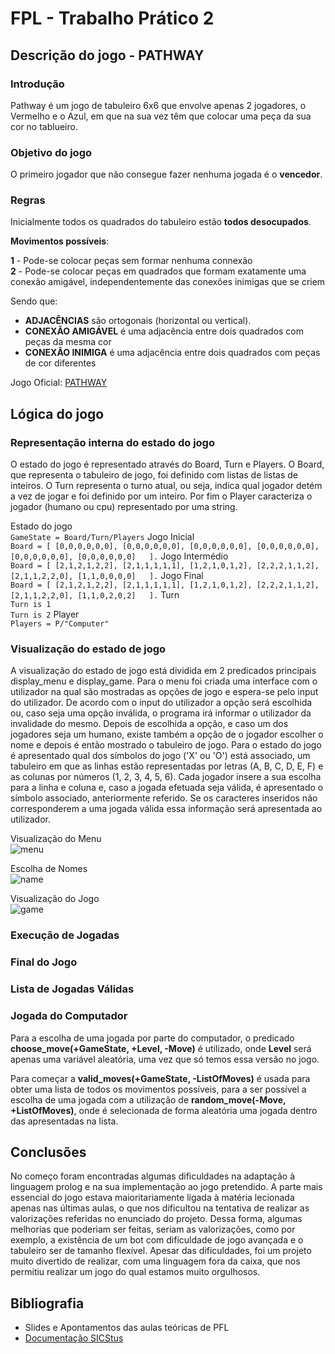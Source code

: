 # FPL - Trabalho Prático 2

## Descrição do jogo - PATHWAY

### Introdução

Pathway é um jogo de tabuleiro 6x6 que envolve apenas 2 jogadores, o Vermelho e o Azul, em que na sua vez têm que colocar uma peça da sua cor no tablueiro.

### Objetivo do jogo

O primeiro jogador que não consegue fazer nenhuma jogada é o **vencedor**.

### Regras

Inicialmente todos os quadrados do tabuleiro estão **todos desocupados**.  

**Movimentos possíveis**:

**1** - Pode-se colocar peças sem formar nenhuma connexão  
**2** - Pode-se colocar peças em quadrados que formam exatamente uma conexão amigável, independentemente das conexões inimigas que se criem

Sendo que:
 - **ADJACÊNCIAS** são ortogonais (horizontal ou vertical).
 - **CONEXÃO AMIGÁVEL** é uma adjacência entre dois quadrados com peças da mesma cor
 - **CONEXÂO INIMIGA** é uma adjacência entre dois quadrados com peças de cor diferentes

 Jogo Oficial: [PATHWAY](http://www.marksteeregames.com/Pathway_rules.pdf)


## Lógica do jogo

### Representação interna do estado do jogo

O estado do jogo é representado através do Board, Turn e Players.  O Board, que representa o tabuleiro de jogo, foi definido com listas de listas de inteiros. O Turn representa o turno atual, ou seja, indica qual jogador detém a vez de jogar e foi definido por um inteiro. Por fim o Player caracteriza o jogador (humano ou cpu) representado por uma string.
  

Estado do jogo  
```GameState = Board/Turn/Players```
Jogo Inicial  
```Board = [ [0,0,0,0,0,0], [0,0,0,0,0,0], [0,0,0,0,0,0], [0,0,0,0,0,0], [0,0,0,0,0,0], [0,0,0,0,0,0]   ].```
Jogo Intermédio  
```Board = [ [2,1,2,1,2,2], [2,1,1,1,1,1], [1,2,1,0,1,2], [2,2,2,1,1,2], [2,1,1,2,2,0], [1,1,0,0,0,0]   ].```
Jogo Final  
```Board = [ [2,1,2,1,2,2], [2,1,1,1,1,1], [1,2,1,0,1,2], [2,2,2,1,1,2], [2,1,1,2,2,0], [1,1,0,2,0,2]   ].```
Turn  
```Turn is 1```  
```Turn is 2```
Player  
```Players = P/"Computer"```

    

### Visualização do estado de jogo

A visualização do estado de jogo está dividida em 2 predicados principais display_menu e display_game. Para o menu foi criada uma interface com o utilizador na qual são mostradas as opções de jogo e espera-se pelo input do utilizador. De acordo com o input do utilizador a opção será escolhida ou, caso seja uma opção inválida, o programa irá informar o utilizador da invalidade do mesmo. Depois de escolhida a opção, e caso um dos jogadores seja um humano, existe também a opção de o jogador escolher o nome e depois é então mostrado o tabuleiro de jogo. Para o estado do jogo é apresentado qual dos símbolos do jogo ('X' ou 'O') está associado, um tabuleiro em que as linhas estão representadas por letras (A, B, C, D, E, F) e as colunas por números (1, 2, 3, 4, 5, 6). Cada jogador insere a sua escolha para a linha e coluna e, caso a jogada efetuada seja válida, é apresentado o símbolo associado, anteriormente referido. Se os caracteres inseridos não corresponderem a uma jogada válida essa informação será apresentada ao utilizador.
 
Visualização do Menu  
![menu](/img/menu_view.png)

Escolha de Nomes  
![name](/img/names.png)

Visualização do Jogo  
![game](/img/game_view.png)


### Execução de Jogadas

### Final do Jogo

### Lista de Jogadas Válidas

### Jogada do Computador

Para a escolha de uma jogada por parte do computador, o predicado **choose_move(+GameState, +Level, -Move)** é utilizado, onde **Level** será apenas uma variável aleatória, uma vez que só temos essa versão no jogo.

Para começar a **valid_moves(+GameState, -ListOfMoves)** é usada para obter uma lista de todos os movimentos possíveis, para a ser possível a escolha de uma jogada com a utilização de **random_move(-Move, +ListOfMoves)**, onde é selecionada de forma aleatória uma jogada dentro das apresentadas na lista.



## Conclusões

No começo foram encontradas algumas dificuldades na adaptação à linguagem prolog e na sua implementação ao jogo pretendido. A parte mais essencial do jogo estava maioritariamente ligada à matéria lecionada apenas nas últimas aulas, o que nos dificultou na tentativa de realizar as valorizações referidas no enunciado do projeto. Dessa forma, algumas melhorias que poderiam ser feitas, seriam as valorizações, como por exemplo, a existência de um bot com dificuldade de jogo avançada e o tabuleiro ser de tamanho flexível. Apesar das dificuldades, foi um projeto muito divertido de realizar, com uma linguagem fora da caixa, que nos permitiu realizar um jogo do qual estamos muito orgulhosos.

## Bibliografia
- Slides e Apontamentos das aulas teóricas de PFL
- [Documentação SICStus](https://sicstus.sics.se/documentation.html)